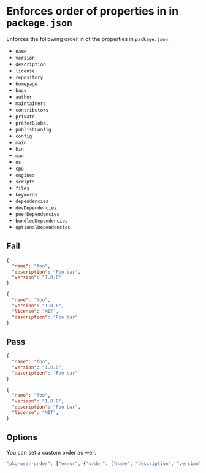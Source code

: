 # Enforces order of properties in in `package.json`

Enforces the following order in of the properties in `package.json`.

- `name`
- `version`
- `description`
- `license`
- `repository`
- `homepage`
- `bugs`
- `author`
- `maintainers`
- `contributors`
- `private`
- `preferGlobal`
- `publishConfig`
- `config`
- `main`
- `bin`
- `man`
- `os`
- `cpu`
- `engines`
- `scripts`
- `files`
- `keywords`
- `dependencies`
- `devDependencies`
- `peerDependencies`
- `bundledDependencies`
- `optionalDependencies`


## Fail

```json
{
  "name": "foo",
  "description": "Foo bar",
  "version": "1.0.0"
}
```

```json
{
  "name": "foo",
  "version": "1.0.0",
  "license": "MIT",
  "description": "Foo bar"
}
```


## Pass

```json
{
  "name": "foo",
  "version": "1.0.0",
  "description": "Foo bar"
}
```

```json
{
  "name": "foo",
  "version": "1.0.0",
  "description": "Foo bar",
  "license": "MIT",
}
```


## Options

You can set a custom order as well.

```js
"pkg-user-order": ["error", {"order": ["name", "description", "version"]}]
```
